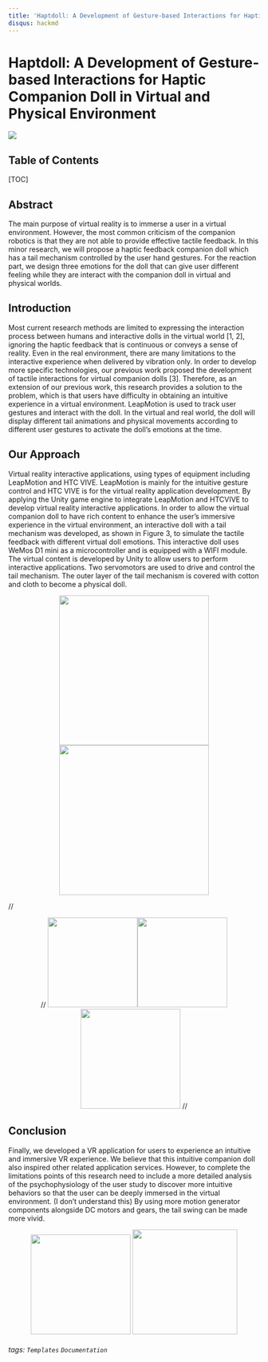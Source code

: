 ```yaml
---
title: 'Haptdoll: A Development of Gesture-based Interactions for Haptic Companion Doll in Virtual and Physical Environment'
disqus: hackmd
---
```


Haptdoll: A Development of Gesture-based Interactions for Haptic Companion Doll in Virtual and Physical Environment
===
![](https://i.imgur.com/icD493P.jpg)


## Table of Contents

[TOC]

## Abstract

The main purpose of virtual reality is to immerse a user in a virtual environment. However, the most common criticism of the companion robotics is that they are not able to provide effective tactile feedback. 
In this minor research, we will propose a haptic feedback companion doll which has a tail mechanism controlled by the user hand gestures. 
For the reaction part, we design three emotions for the doll that can give user different feeling while they are interact with the companion doll in virtual and physical worlds.


Introduction
---
Most current research methods are limited to expressing the interaction process between humans and interactive dolls in the virtual world [1, 2], ignoring the haptic feedback that is continuous or conveys a sense of reality. Even in the real environment, there are many limitations to the interactive experience when delivered by vibration only. In order to develop more specific technologies, our previous work proposed the development of tactile interactions for virtual companion dolls [3]. Therefore, as an extension of our previous work, this research provides a solution to the problem, which is that users have difficulty in obtaining an intuitive experience in a virtual environment. LeapMotion is used to track user gestures and interact with the doll. In the virtual and real world, the doll will display different tail animations and physical movements according to different user gestures to activate the doll’s emotions at the time.

Our Approach
---
Virtual reality interactive applications, using types of equipment including LeapMotion and HTC VIVE. LeapMotion is mainly for the intuitive gesture control and HTC VIVE is for the virtual reality application development. By applying the Unity game engine to integrate LeapMotion and HTCVIVE to develop virtual reality interactive applications. In order to allow the virtual companion doll to have rich content to enhance the user’s immersive experience in the virtual environment, an interactive doll with a tail mechanism was developed, as shown in Figure 3, to simulate the tactile feedback with different virtual doll emotions. This interactive doll uses WeMos D1 mini as a microcontroller and is equipped with a WIFI module. The virtual content is developed by Unity to allow users to perform interactive applications. Two servomotors are used to drive and control the tail mechanism. The outer layer of the tail mechanism is covered with cotton and cloth to become a physical doll.

<center class="half">
    <img src="https://i.imgur.com/9CgWgH2.png" width="300"/>
    <img src="http://yyy.jpg" width="300"/>
</center>

//<center class="half">
//    <img src="https://i.imgur.com/9CgWgH2.png" width="180"/><img src="https://i.imgur.com/lxbPSQ2.jpg" width="180"/><img src="https://i.imgur.com/vm73GWi.jpg" width="200"/>
//</center>



Conclusion
---
Finally, we developed a VR application for users to experience an intuitive and immersive VR experience. We believe that this intuitive companion doll also inspired other related application services. However, to complete the limitations points of this research need to include a more detailed analysis of the psychophysiology of the user study to discover more intuitive behaviors so that the user can be deeply immersed in the virtual environment. (I don’t understand this) By using more motion generator components alongside DC motors and gears, the tail swing can be made more vivid.

<center class="half">
    <img src="https://i.imgur.com/iOd3BEx.png" width="200"/>
    <img src="https://i.imgur.com/TQigV8m.png" width="210"/>
</center>


###### tags: `Templates` `Documentation`
